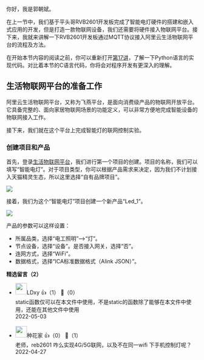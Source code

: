 你好，我是郭朝斌。

在上一节中，我们基于平头哥RVB2601开发板完成了智能电灯硬件的搭建和嵌入式应用的开发，但是打造一款物联网设备，我们还需要将硬件接入物联网平台。接下来，我就来讲解一下RVB2601开发板通过MQTT协议接入阿里云生活物联网平台的流程及方法。

在开始本节内容的阅读之前，你可以重新打开[第17讲](https://time.geekbang.org/column/article/322528)，了解一下Python语言的实现代码。对比着本节的C语言代码，你将会对程序开发有更深入的理解。

## 生活物联网平台的准备工作

阿里云生活物联网平台，又称为飞燕平台，是面向消费级产品的物联网开放平台。它具备完整的、面向家居物联网场景的功能定义，可以非常方便地完成智能设备的物联网接入工作。

接下来，我们就在这个平台上完成智能灯的联网控制实验。

### 创建项目和产品

首先，登录[生活物联网平台](https://living.aliyun.com)，我们进行第一个项目的创建。项目的名称，我们可以填写“智能电灯”。对于项目类型，你可以根据产品需求来决定，因为我们不计划接入天猫精灵生态，所以这里选择“自有品牌项目”。

![](https://static001.geekbang.org/resource/image/e8/1c/e8c304c43ed2yyd0ac86c8b1ca50ff1c.png?wh=1014x754)

接着，我们为这个“智能电灯”项目创建一个新产品“Led\_1”。

![](https://static001.geekbang.org/resource/image/15/be/15fac49fc02321208fc2c7e7f08d13be.png?wh=1858x554)

产品的参数可以这样设置：

- 所属品类，选择“电工照明”–&gt;“灯”。
- 节点设备，选择“设备”。是否接入网关，选择“否”。
- 连网方式，选择“WiFi”。
- 数据格式，选择“ICA标准数据格式（Alink JSON）”。
<div><strong>精选留言（2）</strong></div><ul>
<li><img src="https://static001.geekbang.org/account/avatar/00/12/23/66/413c0bb5.jpg" width="30px"><span>LDxy</span> 👍（1） 💬（0）<div>static函数仅可以在本文件中使用，不是static的函数除了能够在本文件中使用，还能在其他文件中使用</div>2022-05-03</li><br/><li><img src="https://static001.geekbang.org/account/avatar/00/16/ae/e8/d01b90c3.jpg" width="30px"><span>种花家</span> 👍（0） 💬（1）<div>老师，reb2601 咋么实现4G&#47;5G联网，以及不在同一wifi 下手机控制灯呢？</div>2022-04-27</li><br/>
</ul>